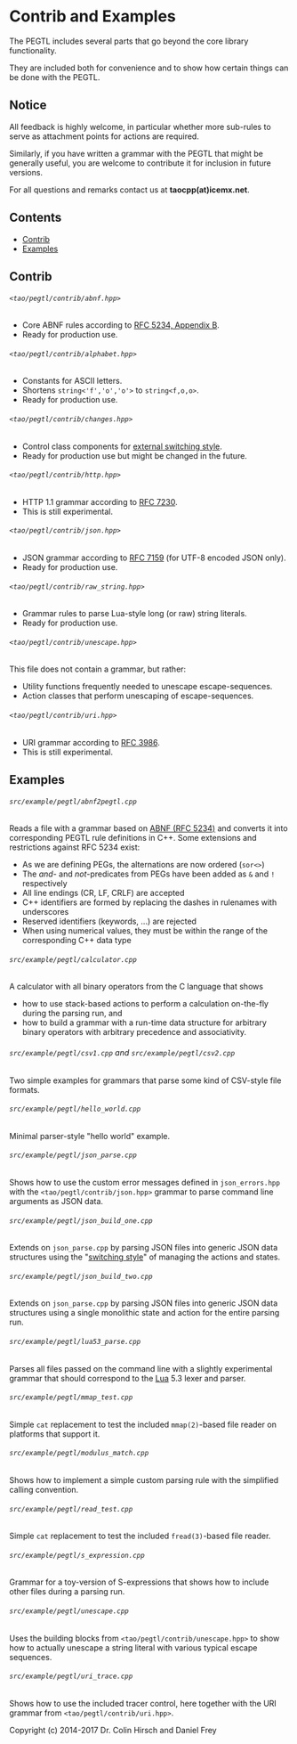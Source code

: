 # Contrib and Examples

The PEGTL includes several parts that go beyond the core library functionality.

They are included both for convenience and to show how certain things can be done with the PEGTL.

## Notice

All feedback is highly welcome, in particular whether more sub-rules to serve as attachment points for actions are required.

Similarly, if you have written a grammar with the PEGTL that might be generally useful, you are welcome to contribute it for inclusion in future versions.

For all questions and remarks contact us at **taocpp(at)icemx.net**.

## Contents

* [Contrib](#contrib)
* [Examples](#examples)

## Contrib

###### `<tao/pegtl/contrib/abnf.hpp>`

* Core ABNF rules according to [RFC 5234, Appendix B](https://tools.ietf.org/html/rfc5234).
* Ready for production use.

###### `<tao/pegtl/contrib/alphabet.hpp>`

* Constants for ASCII letters.
* Shortens `string<'f','o','o'>` to `string<f,o,o>`.
* Ready for production use.

###### `<tao/pegtl/contrib/changes.hpp>`

* Control class components for [external switching style](Switching-Style.md).
* Ready for production use but might be changed in the future.

###### `<tao/pegtl/contrib/http.hpp>`

* HTTP 1.1 grammar according to [RFC 7230](https://tools.ietf.org/html/rfc7230).
* This is still experimental.

###### `<tao/pegtl/contrib/json.hpp>`

* JSON grammar according to [RFC 7159](https://tools.ietf.org/html/rfc7159) (for UTF-8 encoded JSON only).
* Ready for production use.

###### `<tao/pegtl/contrib/raw_string.hpp>`

* Grammar rules to parse Lua-style long (or raw) string literals.
* Ready for production use.

###### `<tao/pegtl/contrib/unescape.hpp>`

This file does not contain a grammar, but rather:

* Utility functions frequently needed to unescape escape-sequences.
* Action classes that perform unescaping of escape-sequences.

###### `<tao/pegtl/contrib/uri.hpp>`

* URI grammar according to [RFC 3986](https://tools.ietf.org/html/rfc3986).
* This is still experimental.

## Examples

###### `src/example/pegtl/abnf2pegtl.cpp`

Reads a file with a grammar based on [ABNF (RFC 5234)](https://tools.ietf.org/html/rfc5234) and converts it into corresponding PEGTL rule definitions in C++. Some extensions and restrictions against RFC 5234 exist:

* As we are defining PEGs, the alternations are now ordered (`sor<>`)
* The *and*- and *not*-predicates from PEGs have been added as `&` and `!` respectively
* All line endings (CR, LF, CRLF) are accepted
* C++ identifiers are formed by replacing the dashes in rulenames with underscores
* Reserved identifiers (keywords, ...) are rejected
* When using numerical values, they must be within the range of the corresponding C++ data type

###### `src/example/pegtl/calculator.cpp`

A calculator with all binary operators from the C language that shows

* how to use stack-based actions to perform a calculation on-the-fly during the parsing run, and
* how to build a grammar with a run-time data structure for arbitrary binary operators with arbitrary precedence and associativity.

###### `src/example/pegtl/csv1.cpp` and `src/example/pegtl/csv2.cpp`

Two simple examples for grammars that parse some kind of CSV-style file formats.

###### `src/example/pegtl/hello_world.cpp`

Minimal parser-style "hello world" example.

###### `src/example/pegtl/json_parse.cpp`

Shows how to use the custom error messages defined in `json_errors.hpp` with the `<tao/pegtl/contrib/json.hpp>` grammar to parse command line arguments as JSON data.

###### `src/example/pegtl/json_build_one.cpp`

Extends on `json_parse.cpp` by parsing JSON files into generic JSON data structures using the "[switching style](Switching-Style.md)" of managing the actions and states.

###### `src/example/pegtl/json_build_two.cpp`

Extends on `json_parse.cpp` by parsing JSON files into generic JSON data structures using a single monolithic state and action for the entire parsing run.

###### `src/example/pegtl/lua53_parse.cpp`

Parses all files passed on the command line with a slightly experimental grammar that should correspond to the [Lua](http://www.lua.org/) 5.3 lexer and parser.

###### `src/example/pegtl/mmap_test.cpp`

Simple `cat` replacement to test the included `mmap(2)`-based file reader on platforms that support it.

###### `src/example/pegtl/modulus_match.cpp`

Shows how to implement a simple custom parsing rule with the simplified calling convention.

###### `src/example/pegtl/read_test.cpp`

Simple `cat` replacement to test the included `fread(3)`-based file reader.

###### `src/example/pegtl/s_expression.cpp`

Grammar for a toy-version of S-expressions that shows how to include other files during a parsing run.

###### `src/example/pegtl/unescape.cpp`

Uses the building blocks from `<tao/pegtl/contrib/unescape.hpp>` to show how to actually unescape a string literal with various typical escape sequences.

###### `src/example/pegtl/uri_trace.cpp`

Shows how to use the included tracer control, here together with the URI grammar from `<tao/pegtl/contrib/uri.hpp>`.

Copyright (c) 2014-2017 Dr. Colin Hirsch and Daniel Frey
